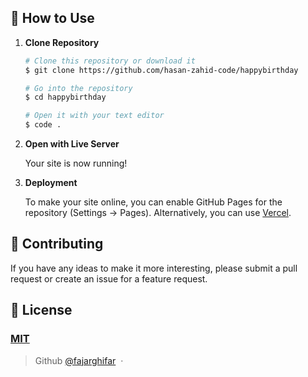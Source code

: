 ## 🚀 How to Use

1.  **Clone Repository**

    ```bash
    # Clone this repository or download it
    $ git clone https://github.com/hasan-zahid-code/happybirthday

    # Go into the repository
    $ cd happybirthday

    # Open it with your text editor
    $ code .
    ```

2. **Open with Live Server**

    Your site is now running!

3. **Deployment**

    To make your site online, you can enable GitHub Pages for the repository (Settings -> Pages). Alternatively, you can use [Vercel](https://www.vercel.com/).

## 📝 Contributing

If you have any ideas to make it more interesting, please submit a pull request or create an issue for a feature request.

## 🤝 License

### [MIT](LICENSE)

> Github [@fajarghifar](https://github.com/hasan-zahid-code/) &nbsp;&middot;&nbsp;
